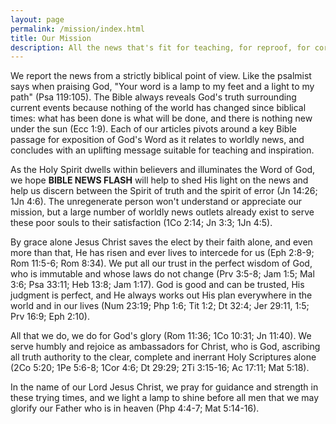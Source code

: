 ```yaml
---
layout: page
permalink: /mission/index.html
title: Our Mission
description: All the news that's fit for teaching, for reproof, for correction and for training in righteousness.
---
```


We report the news from a strictly biblical point of view.  Like the psalmist says when praising God, "Your word is a lamp to my feet and a light to my path" (Psa 119:105).  The Bible always reveals God's truth surrounding current events because nothing of the world has changed since biblical times: what has been done is what will be done, and there is nothing new under the sun (Ecc 1:9).  Each of our articles pivots around a key Bible passage for exposition of God's Word as it relates to worldly news, and concludes with an uplifting message suitable for teaching and inspiration.

As the Holy Spirit dwells within believers and illuminates the Word of God, we hope **BIBLE NEWS FLASH** will help to shed His light on the news and help us discern between the Spirit of truth and the spirit of error (Jn 14:26; 1Jn 4:6).  The unregenerate person won't understand or appreciate our mission, but a large number of worldly news outlets already exist to serve these poor souls to their satisfaction (1Co 2:14; Jn 3:3; 1Jn 4:5).

By grace alone Jesus Christ saves the elect by their faith alone, and even more than that, He has risen and ever lives to intercede for us (Eph 2:8-9; Rom 11:5-6; Rom 8:34).  We put all our trust in the perfect wisdom of God, who is immutable and whose laws do not change (Prv 3:5-8; Jam 1:5; Mal 3:6; Psa 33:11; Heb 13:8; Jam 1:17).  God is good and can be trusted, His judgment is perfect, and He always works out His plan everywhere in the world and in our lives (Num 23:19; Php 1:6; Tit 1:2; Dt 32:4; Jer 29:11, 1:5; Prv 16:9; Eph 2:10).

All that we do, we do for God's glory (Rom 11:36; 1Co 10:31; Jn 11:40).  We serve humbly and rejoice as ambassadors for Christ, who is God, ascribing all truth authority to the clear, complete and inerrant Holy Scriptures alone (2Co 5:20; 1Pe 5:6-8; 1Cor 4:6; Dt 29:29; 2Ti 3:15-16; Ac 17:11; Mat 5:18).

In the name of our Lord Jesus Christ, we pray for guidance and strength in these trying times, and we light a lamp to shine before all men that we may glorify our Father who is in heaven (Php 4:4-7; Mat 5:14-16).

